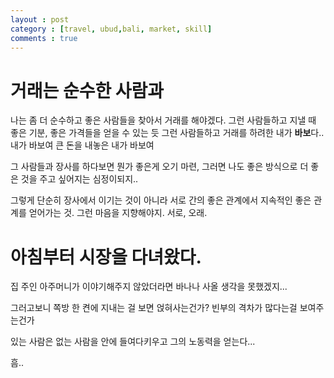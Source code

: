 ```yaml
---
layout : post
category : [travel, ubud,bali, market, skill]
comments : true
---
```


# 거래는 순수한 사람과

나는 좀 더 순수하고 좋은 사람들을 찾아서 거래를 해야겠다.
그런 사람들하고 지낼 때 좋은 기분, 좋은 가격들을 얻을 수 있는 듯
그런 사람들하고 거래를 하려한 내가 **바보**다..
내가 바보여
큰 돈을 내놓은 내가 바보여

그 사람들과 장사를 하다보면
뭔가 좋은게 오기 마련,
그러면 나도 좋은 방식으로 더 좋은 것을 주고 싶어지는 심정이되지..

그렇게 단순히 장사에서 이기는 것이 아니라
서로 간의 좋은 관계에서
지속적인 좋은 관계를 얻어가는 것.
그런 마음을 지향해야지.
서로, 오래.

# 아침부터 시장을 다녀왔다.

집 주인 아주머니가 이야기해주지 않았더라면
바나나 사올 생각을 못했겠지...

그러고보니 쪽방 한 켠에 지내는 걸 보면
얹혀사는건가?
빈부의 격차가 많다는걸 보여주는건가

있는 사람은
없는 사람을 안에 들여다키우고
그의 노동력을 얻는다...

흠..
